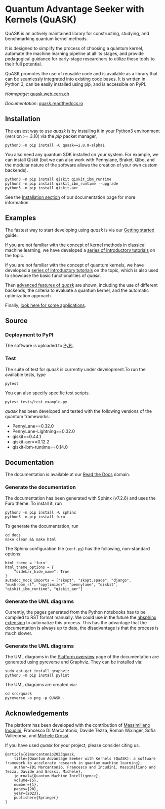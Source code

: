 # Quantum Advantage Seeker with Kernels (QuASK)

QuASK is an actively maintained library for constructing, studying, and benchmarking quantum kernel methods.

It is designed to simplify the process of choosing a quantum kernel, automate the machine learning pipeline at all its stages, and provide pedagogical guidance for early-stage researchers to utilize these tools to their full potential.

QuASK promotes the use of reusable code and is available as a library that can be seamlessly integrated into existing code bases. It is written in Python 3, can be easily installed using pip, and is accessible on PyPI.


*Homepage*: [quask.web.cern.ch](https://quask.web.cern.ch/)

*Documentation*: [quask.readthedocs.io](https://quask.readthedocs.io/en/latest/)

## Installation 

The easiest way to use *quask* is by installing it in your Python3
environment (version >= 3.10) via the *pip* packet manager,

    python3 -m pip install -U quask==2.0.0-alpha1

You also need any quantum SDK installed on your system. For example, we can install Qiskit (but we can also work with Pennylane, Braket, Qibo, and the modular nature of the software allows the creation of your own custom backends).

    python3 -m pip install qiskit qiskit_ibm_runtime
    python3 -m pip install qiskit_ibm_runtime --upgrade
    python3 -m pip install qiskit-aer

See the [Installation section](https://quask.readthedocs.io/en/latest/installation.html) 
of our documentation page for more information.

## Examples

The fastest way to start developing using _quask_ is via our [Getting started](https://quask.readthedocs.io/en/latest/getting_started.html) guide.

If you are not familiar with the concept of kernel methods in classical machine learning, we have developed a [series of introductory tutorials](https://quask.readthedocs.io/en/latest/tutorials_classical/index.html) on the topic. 

If you are not familiar with the concept of quantum kernels, we have developed a [series of introductory tutorials](https://quask.readthedocs.io/en/latest/tutorials_quantum/index.html) on the topic, which is also used to showcase the basic functionalities of _quask_. 

Then [advanced features of _quask_](https://quask.readthedocs.io/en/latest/tutorials_quask/index.html) are shown, including the use of different backends, the criteria to evaluate a quantum kernel, and the automatic optimization approach.

Finally, [look here for some applications](https://quask.readthedocs.io/en/latest/tutorials_applications/index.html). 


## Source 


### Deployment to PyPI

The software is uploaded to [PyPI](https://pypi.org/project/quask/).

### Test

The suite of test for _quask_ is currently under development.To run the available tests, type 

    pytest


You can also specify specific test scripts.

    pytest tests/test_example.py

 _quask_ has been developed and tested with the following versions of the quantum frameworks: 

* PennyLane==0.32.0
* PennyLane-Lightning==0.32.0
* qiskit==0.44.1
* qiskit-aer==0.12.2
* qiskit-ibm-runtime==0.14.0


## Documentation 

The documentation is available at our [Read the Docs](https://quask.readthedocs.io/en/latest/) domain. 

### Generate the documentation

The documentation has been generated with Sphinx (v7.2.6) and uses the Furo theme. To install it, run

    python3 -m pip install -U sphinx
    python3 -m pip install furo

To generate the documentation, run

    cd docs
    make clean && make html

The Sphinx configuration file (`conf.py`) has the following, non-standard options:

    html_theme = 'furo'
    html_theme_options = {
        "sidebar_hide_name": True
    }
    autodoc_mock_imports = ["skopt", "skopt.space", "django", "mushroom_rl", "opytimizer", "pennylane", "qiskit", "qiskit_ibm_runtime", "qiskit_aer"]

### Generate the UML diagrams

Currently, the pages generated from the Python notebooks has to be compiled to RST format manually. We could use in the future the [nbsphinx extension](https://docs.readthedocs.io/en/stable/guides/jupyter.html) to automatize this process. This has the advantage that the documentation is always up to date, the disadvantage is that the process is much slower. 

### Generate the UML diagrams

The UML diagrams in the [Platform overview](https://quask.readthedocs.io/en/latest/platform_overview.html) page of the documentation are generated using pyreverse and Graphviz. They can be installed via:

    sudo apt-get install graphviz
    python3 -m pip install pylint

The UML diagrams are created via: 

    cd src/quask
    pyreverse -o png -p QUASK .


## Acknowledgements

The platform has been developed with the contribution of [Massimiliano Incudini](https://incud.github.io), Francesco Di Marcantonio, Davide Tezza, Roman Wixinger, Sofia Vallecorsa, and [Michele Grossi](https://scholar.google.com/citations?user=cnfcO7cAAAAJ&hl=en). 

If you have used _quask_ for your project, please consider citing us.

    @article{dimarcantonio2023quask,
        title={Quantum Advantage Seeker with Kernels (QuASK): a software framework to accelerate research in quantum machine learning},
        author={Di Marcantonio, Francesco and Incudini, Massimiliano and Tezza, Davide and Grossi, Michele},
        journal={Quantum Machine Intelligence},
        volume={5},
        number={1},
        pages={20},
        year={2023},
        publisher={Springer}
    }
